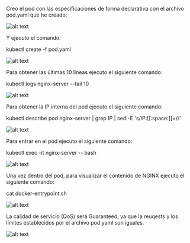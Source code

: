 Creo el pod con las especificaciones de forma declarativa con el archivo pod.yaml que he creado:

![alt text](https://github.com/jordill14/kube-exercises/blob/master/hw-01/images/pod_yaml.PNG)

Y ejecuto el comando:

kubectl create -f pod.yaml

![alt text](https://github.com/jordill14/kube-exercises/blob/master/hw-01/images/run_pod.PNG)

Para obtener las últimas 10 líneas ejecuto el siguiente comando:

kubectl logs nginx-server --tail 10

![alt text](https://github.com/jordill14/kube-exercises/blob/master/hw-01/images/logs.PNG)

Para obtener la IP interna del pod ejecuto el siguiente comando:

kubectl describe pod nginx-server | grep IP | sed -E 's/IP:[[:space:]]+//'

![alt text](https://github.com/jordill14/kube-exercises/blob/master/hw-01/images/pod_ip.PNG)

Para entrar en el pod ejecuto el siguiente comando:

kubectl exec -it nginx-server -- bash

![alt text](https://github.com/jordill14/kube-exercises/blob/master/hw-01/images/inside_pod.PNG)

Una vez dentro del pod, para visualizar el contenido de NGINX ejecuto el siguiente comando:

cat docker-entrypoint.sh

![alt text](https://github.com/jordill14/kube-exercises/blob/master/hw-01/images/contenido_imagen.PNG)

La calidad de servicio (QoS) será Guaranteed, ya que la reuqests y los límites establecidos por el archivo pod.yaml son iguales.


![alt text](https://github.com/jordill14/kube-exercises/blob/master/hw-01/images/qos.PNG)
